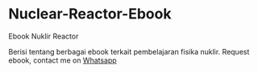 # Nuclear-Reactor-Ebook
Ebook Nuklir Reactor

Berisi tentang berbagai ebook terkait pembelajaran fisika nuklir.
Request ebook, contact me on [Whatsapp](http://wa.me/08999814144)
